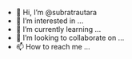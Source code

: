 - 👋 Hi, I’m @subratrautara
- 👀 I’m interested in ...
- 🌱 I’m currently learning ...
- 💞️ I’m looking to collaborate on ...
- 📫 How to reach me ...

<!---
subratrautara/subratrautara is a ✨ special ✨ repository because its `README.md` (this file) appears on your GitHub profile.
You can click the Preview link to take a look at your changes.
--->

